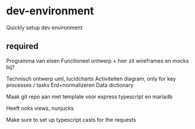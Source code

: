 # dev-environment
Quickly setup dev environment

## required
Programma van eisen
Functioneel ontwerp + hier zit wireframes en mocks bij?

Technisch ontwerp uml, lucidcharts
Activiteiten diagram, only for key processes / tasks
Erd+normalizeren
Data dictionary

Maak git repo aan met template voor express typescript en mariadb

Heeft ooks views, nunjucks

Make sure to set up typescript casts for the requests